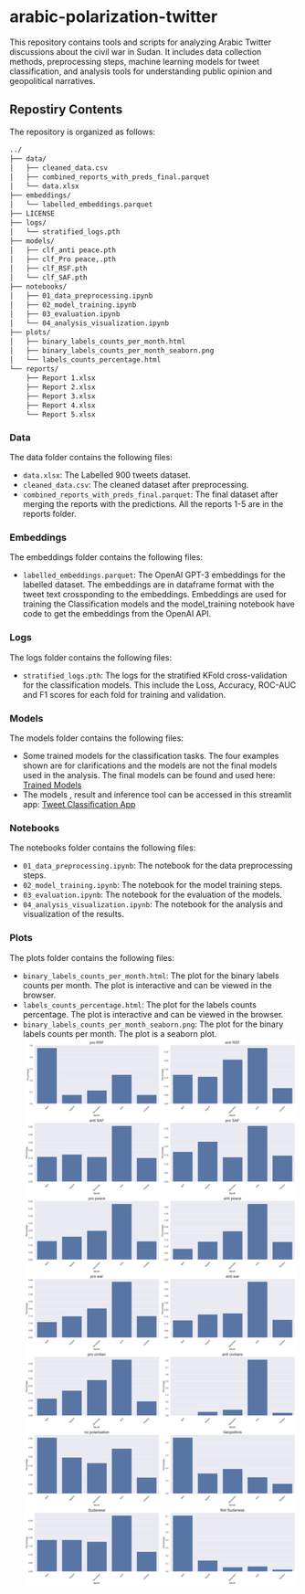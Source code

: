 # arabic-polarization-twitter
This repository contains tools and scripts for analyzing Arabic Twitter discussions about the civil war in Sudan. It includes data collection methods, preprocessing steps, machine learning models for tweet classification, and analysis tools for understanding public opinion and geopolitical narratives.

## Repostiry Contents
The repository is organized as follows:
```
../
├── data/
│   ├── cleaned_data.csv
│   ├── combined_reports_with_preds_final.parquet
│   └── data.xlsx
├── embeddings/
│   └── labelled_embeddings.parquet
├── LICENSE
├── logs/
│   └── stratified_logs.pth
├── models/
│   ├── clf_anti peace.pth
│   ├── clf_Pro peace,.pth
│   ├── clf_RSF.pth
│   └── clf_SAF.pth
├── notebooks/
│   ├── 01_data_preprocessing.ipynb
│   ├── 02_model_training.ipynb
│   ├── 03_evaluation.ipynb
│   └── 04_analysis_visualization.ipynb
├── plots/
│   ├── binary_labels_counts_per_month.html
│   ├── binary_labels_counts_per_month_seaborn.png
│   └── labels_counts_percentage.html
└── reports/
    ├── Report 1.xlsx
    ├── Report 2.xlsx
    ├── Report 3.xlsx
    ├── Report 4.xlsx
    └── Report 5.xlsx
```

### Data 
The data folder contains the following files:
- `data.xlsx`: The Labelled 900 tweets dataset.
- `cleaned_data.csv`: The cleaned dataset after preprocessing.
- `combined_reports_with_preds_final.parquet`: The final dataset after merging the reports with the predictions.
All the reports 1-5 are in the reports folder.

### Embeddings
The embeddings folder contains the following files:
- `labelled_embeddings.parquet`: The OpenAI GPT-3 embeddings for the labelled dataset. The embeddings are in dataframe format with the tweet text crossponding to the embeddings. Embeddings are used for training the Classification models and the model_training notebook have code to get the embeddings from the OpenAI API.

### Logs
The logs folder contains the following files:
- `stratified_logs.pth`: The logs for the stratified KFold cross-validation for the classification models. This include the Loss, Accuracy, ROC-AUC and F1 scores for each fold for training and validation.

### Models
The models folder contains the following files:
- Some trained models for the classification tasks. The four examples shown are for clarifications and the models are not the final models used in the analysis. The final models can be found and used here: [Trained Models](https://github.com/ammarnasr/tweet-classification-app/tree/main/models)
- The models , result and inference tool can be accessed in this streamlit app: [Tweet Classification App](https://tweet-classification.streamlit.app)

### Notebooks
The notebooks folder contains the following files:
- `01_data_preprocessing.ipynb`: The notebook for the data preprocessing steps.
- `02_model_training.ipynb`: The notebook for the model training steps.
- `03_evaluation.ipynb`: The notebook for the evaluation of the models.
- `04_analysis_visualization.ipynb`: The notebook for the analysis and visualization of the results.

### Plots
The plots folder contains the following files:
- `binary_labels_counts_per_month.html`: The plot for the binary labels counts per month. The plot is interactive and can be viewed in the browser. 
- `labels_counts_percentage.html`: The plot for the labels counts percentage. The plot is interactive and can be viewed in the browser. 
- `binary_labels_counts_per_month_seaborn.png`: The plot for the binary labels counts per month. The plot is a seaborn plot.
![binary_labels_counts_per_month_seaborn](plots/binary_labels_counts_per_month_seaborn.png)

